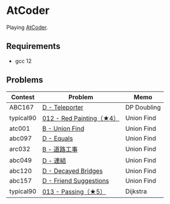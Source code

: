 # AtCoder

Playing [AtCoder](https://atcoder.jp/).

## Requirements

- gcc 12

## Problems

| Contest   | Problem                                                                             | Memo        |
| --------- | ----------------------------------------------------------------------------------- | ----------- |
| ABC167    | [D - Teleporter](https://atcoder.jp/contests/abc167/tasks/abc167_d)                 | DP Doubling |
| typical90 | [012 - Red Painting（★4）](https://atcoder.jp/contests/typical90/tasks/typical90_l) | Union Find  |
| atc001    | [B - Union Find](https://atcoder.jp/contests/atc001/tasks/unionfind_a)              | Union Find  |
| abc097    | [D - Equals](https://atcoder.jp/contests/abc097/tasks/arc097_b)                     | Union Find  |
| arc032    | [B - 道路工事](https://atcoder.jp/contests/arc032/tasks/arc032_2)                   | Union Find  |
| abc049    | [D - 連結](https://atcoder.jp/contests/abc049/tasks/arc065_b)                       | Union Find  |
| abc120    | [D - Decayed Bridges](https://atcoder.jp/contests/abc120/tasks/abc120_d)            | Union Find  |
| abc157    | [D - Friend Suggestions](https://atcoder.jp/contests/abc157/tasks/abc157_d)         | Union Find  |
| typical90 | [013 - Passing（★5）](https://atcoder.jp/contests/typical90/tasks/typical90_m)      | Dijkstra    |
